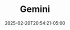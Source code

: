 ---
weight: 999
title: "Gemini"
description: ""
icon: "article"
date: "2025-02-20T20:54:21-05:00"
lastmod: "2025-02-20T20:54:21-05:00"
toc: true
---
